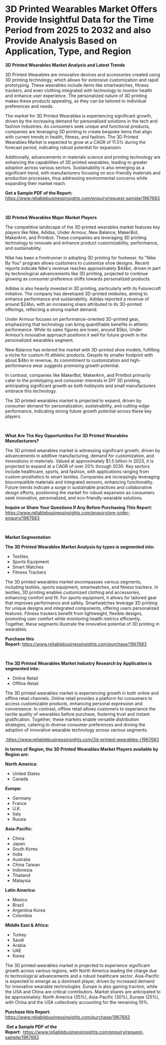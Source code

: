 <p><h1>3D Printed Wearables Market Offers Provide Insightful Data for the Time Period from 2025 to 2032 and also Provide Analysis Based on Application, Type, and Region</h1></p><p><strong>3D Printed Wearables Market Analysis and Latest Trends</strong></p>
<p><p>3D Printed Wearables are innovative devices and accessories created using 3D printing technology, which allows for extensive customization and rapid prototyping. These wearables include items like smartwatches, fitness trackers, and even clothing integrated with technology to monitor health and enhance user experience. The personalized nature of 3D printing makes these products appealing, as they can be tailored to individual preferences and needs.</p><p>The market for 3D Printed Wearables is experiencing significant growth, driven by the increasing demand for personalized solutions in the tech and fashion industries. As consumers seek unique and functional products, companies are leveraging 3D printing to create bespoke items that align with current trends in health, fitness, and fashion. The 3D Printed Wearables Market is expected to grow at a CAGR of 11.5% during the forecast period, indicating robust potential for expansion.</p><p>Additionally, advancements in materials science and printing technology are enhancing the capabilities of 3D printed wearables, leading to greater adoption across various sectors. Sustainability is also emerging as a significant trend, with manufacturers focusing on eco-friendly materials and production processes, thus addressing environmental concerns while expanding their market reach.</p></p>
<p><strong>Get a Sample PDF of the Report:&nbsp;</strong> <a href="https://www.reliablebusinessinsights.com/enquiry/request-sample/1967683?utm_campaign=2440&utm_medium=2&utm_source=Github&utm_content=ia&utm_term=16042025&utm_id=3d-printed-wearables">https://www.reliablebusinessinsights.com/enquiry/request-sample/1967683</a></p>
<p>&nbsp;</p>
<p><strong>3D Printed Wearables Major Market Players</strong></p>
<p><p>The competitive landscape of the 3D printed wearables market features key players like Nike, Adidas, Under Armour, New Balance, MakerBot, MakerArm, and Printbot. These companies are leveraging 3D printing technology to innovate and enhance product customizability, performance, and sustainability.</p><p>Nike has been a frontrunner in adopting 3D printing for footwear. Its "Nike By You" program allows customers to customize shoe designs. Recent reports indicate Nike's revenue reaches approximately $44bn, driven in part by technological advancements like 3D printing, projected to continue growing as consumer preference shifts towards personalized products.</p><p>Adidas is also heavily invested in 3D printing, particularly with its Futurecraft initiative. The company has developed 3D-printed midsoles, aiming to enhance performance and sustainability. Adidas reported a revenue of around $24bn, with an increasing share attributed to its 3D-printed offerings, reflecting a strong market demand.</p><p>Under Armour focuses on performance-oriented 3D-printed gear, emphasizing that technology can bring quantifiable benefits in athletic performance. While its sales figures are lower, around $5bn, Under Armour’s innovative approach positions it well for future growth in the personalized wearables segment.</p><p>New Balance has entered the market with 3D-printed shoe models, fulfilling a niche for custom-fit athletic products. Despite its smaller footprint with about $4bn in revenue, its commitment to customization and high-performance wear suggests promising growth potential.</p><p>In contrast, companies like MakerBot, MakerArm, and Printbot primarily cater to the prototyping and consumer interests in DIY 3D printing, anticipating significant growth as both hobbyists and small manufacturers embrace this technology.</p><p>The 3D printed wearables market is projected to expand, driven by consumer demand for personalization, sustainability, and cutting-edge performance, indicating strong future growth potential across these key players.</p></p>
<p>&nbsp;</p>
<p><strong>What Are The Key Opportunities For 3D Printed Wearables Manufacturers?</strong></p>
<p><p>The 3D printed wearables market is witnessing significant growth, driven by advancements in additive manufacturing, demand for customization, and innovations in materials. Valued at approximately $1.5 billion in 2023, it is projected to expand at a CAGR of over 20% through 2030. Key sectors include healthcare, sports, and fashion, with applications ranging from custom prosthetics to smart textiles. Companies are increasingly leveraging biocompatible materials and integrated sensors, enhancing functionality. Future trends indicate a surge in sustainable practices and collaborative design efforts, positioning the market for robust expansion as consumers seek innovative, personalized, and eco-friendly wearable solutions.</p></p>
<p><strong>Inquire or Share Your Questions If Any Before Purchasing This Report:</strong> <a href="https://www.reliablebusinessinsights.com/enquiry/pre-order-enquiry/1967683?utm_campaign=2440&utm_medium=2&utm_source=Github&utm_content=ia&utm_term=16042025&utm_id=3d-printed-wearables">https://www.reliablebusinessinsights.com/enquiry/pre-order-enquiry/1967683</a></p>
<p>&nbsp;</p>
<p><strong>Market Segmentation</strong></p>
<p><strong>The 3D Printed Wearables Market Analysis by types is segmented into:</strong></p>
<p><ul><li>Textiles</li><li>Sports Equipment</li><li>Smart Watches</li><li>Fitness Trackers</li></ul></p>
<p><p>The 3D printed wearables market encompasses various segments, including textiles, sports equipment, smartwatches, and fitness trackers. In textiles, 3D printing enables customized clothing and accessories, enhancing comfort and fit. For sports equipment, it allows for tailored gear that improves performance and safety. Smartwatches leverage 3D printing for unique designs and integrated components, offering users personalized features. Fitness trackers benefit from lightweight, flexible designs, promoting user comfort while monitoring health metrics efficiently. Together, these segments illustrate the innovative potential of 3D printing in wearables.</p></p>
<p><strong>Purchase this Report:&nbsp;</strong><a href="https://www.reliablebusinessinsights.com/purchase/1967683?utm_campaign=2440&utm_medium=2&utm_source=Github&utm_content=ia&utm_term=16042025&utm_id=3d-printed-wearables">https://www.reliablebusinessinsights.com/purchase/1967683</a></p>
<p>&nbsp;</p>
<p><strong>The 3D Printed Wearables Market Industry Research by Application is segmented into:</strong></p>
<p><ul><li>Online Retail</li><li>Offline Retail</li></ul></p>
<p><p>The 3D printed wearables market is experiencing growth in both online and offline retail channels. Online retail provides a platform for consumers to access customizable products, enhancing personal expression and convenience. In contrast, offline retail allows customers to experience the tactile quality of wearables before purchase, fostering trust and instant gratification. Together, these markets enable versatile distribution strategies, catering to diverse consumer preferences and driving the adoption of innovative wearable technology across various segments.</p></p>
<p><a href="https://www.reliablebusinessinsights.com/3d-printed-wearables-r1967683?utm_campaign=2440&utm_medium=2&utm_source=Github&utm_content=ia&utm_term=16042025&utm_id=3d-printed-wearables">&nbsp;https://www.reliablebusinessinsights.com/3d-printed-wearables-r1967683</a></p>
<p><strong>In terms of Region, the 3D Printed Wearables Market Players available by Region are:</strong></p>
<p>
    <p> <strong> North America: </strong>
        <ul>
            <li>United States</li>
            <li>Canada</li>
        </ul>
        </p> 
    <p> <strong> Europe: </strong>
        <ul>
            <li>Germany</li>
            <li>France</li>
            <li>U.K.</li>
            <li>Italy</li>
            <li>Russia</li>
        </ul>
        </p> 
    <p> <strong> Asia-Pacific: </strong>
        <ul>
            <li>China</li>
            <li>Japan</li>
            <li>South Korea</li>
            <li>India</li>
            <li>Australia</li>
            <li>China Taiwan</li>
            <li>Indonesia</li>
            <li>Thailand</li>
            <li>Malaysia</li>
        </ul>
        </p> 
    <p> <strong> Latin America: </strong>
        <ul>
            <li>Mexico</li>
            <li>Brazil</li>
            <li>Argentina Korea</li>
            <li>Colombia</li>
        </ul>
        </p> 
    <p> <strong> Middle East & Africa: </strong>
        <ul>
            <li>Turkey</li>
            <li>Saudi</li>
            <li>Arabia</li>
            <li>UAE</li>
            <li>Korea</li>
        </ul>
    </p>
    </p>
<p><p>The 3D printed wearables market is projected to experience significant growth across various regions, with North America leading the charge due to technological advancements and a robust healthcare sector. Asia-Pacific is expected to emerge as a dominant player, driven by increased demand for innovative wearable technologies. Europe is also gaining traction, while the USA and China are critical contributors. Market shares are anticipated to be approximately: North America (35%), Asia-Pacific (30%), Europe (25%), with China and the USA collectively accounting for the remaining 10%.</p></p>
<p><strong>Purchase this Report: </strong><a href="https://www.reliablebusinessinsights.com/purchase/1967683?utm_campaign=2440&utm_medium=2&utm_source=Github&utm_content=ia&utm_term=16042025&utm_id=3d-printed-wearables">https://www.reliablebusinessinsights.com/purchase/1967683</a></p>
<p>&nbsp;<strong>Get a Sample PDF of the Report:&nbsp;&nbsp;</strong><a href="https://www.reliablebusinessinsights.com/enquiry/request-sample/1967683?utm_campaign=2440&utm_medium=2&utm_source=Github&utm_content=ia&utm_term=16042025&utm_id=3d-printed-wearables">https://www.reliablebusinessinsights.com/enquiry/request-sample/1967683</a></p>
<p><strong></strong></p>
<p><p></p><p></p><p></p></p>